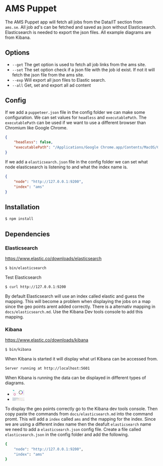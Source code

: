 # AMS Puppet

The AMS Puppet app will fetch all jobs from the Data/IT section from `ams.se`. All job ad's can be fetched and saved as json without Elasticsearch. Elasticsearch is needed to export the json files. All example diagrams are from Kibana.

## Options

* `--get` The get option is used to fetch all job links from the ams site.
* `--set` The set option check if a json file with the job id exist. If not it will fetch the json file from the ams site.
* `--exp` Will export all json files to Elastic search.
* `--all` Get, set and export all ad content

## Config

If we add a `puppeteer.json` file in the config folder we can make some configuration. We can set values for `headless` and `executablePath`. The `executablePath` can be used if we want to use a different browser than Chromium like Google Chrome.

``` json
{
    "headless": false,
    "executablePath": "/Applications/Google Chrome.app/Contents/MacOS/Google Chrome"
}
```

If we add a `elasticsearch.json` file in the config folder we can set what node elasticsearch is listening to and what the index name is.

``` json
{ 
    "node": "http://127.0.0.1:9200",
    "index": "ams"
}
```

## Installation

``` bash
$ npm install
```

## Dependencies

### Elasticsearch

https://www.elastic.co/downloads/elasticsearch

``` bash
$ bin/elasticsearch
```

Test Elasticsearch

``` bash
$ curl http://127.0.0.1:9200
```

By default Elasticsearch will use an index called elastic and guess the mapping. This will become a problem when displaying the jobs on a map since the geo points arent added correctly. There is a alternativ mapping in `docs/elasticsearch.md`. Use the Kibana Dev tools console to add this mapping.

### Kibana

https://www.elastic.co/downloads/kibana

``` bash
$ bin/kibana
```
When Kibana is started it will display what url Kibana can be accessed from.

``` bash
Server running at http://localhost:5601
```

When Kibana is running the data can be displayed in different types of diagrams.

* <img src="https://github.com/AndersWik/AMSPuppeteer/raw/develop/docs/kibana-diagrams.png?sanitize=true" alt="Copy" width="40">

* <img src="https://github.com/AndersWik/AMSPuppeteer/raw/develop/docs/kibana-map.png?sanitize=true" alt="Copy" width="40">

To display the geo points correctly go to the Kibana dev tools console. Then copy paste the commands from `docs/elasticsearch.md` into the command promt. This will add a `index` called `ams` and the mapping for the index. Since we are using a different index name then the deafult `elasticsearch` name we need to add a `elasticsearch.json` config file. Create a file called `elasticsearch.json` in the config folder and add the following.

``` bash
{ 
    "node": "http://127.0.0.1:9200",
    "index": "ams"
}
```


